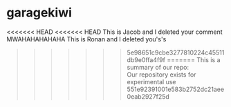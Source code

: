 # garagekiwi
<<<<<<< HEAD
<<<<<<< HEAD
This is Jacob and I deleted your comment MWAHAHAHAHAHA
This is Ronan and I deleted you's's
>>>>>>> 5e98651c9cbe3277810224c45511db9e0ffa4f9f
=======
This is a summary of our repo:  
 Our repository exists for experimental use
>>>>>>> 551e92391001e583b2752dc21aee0eab2927f25d
